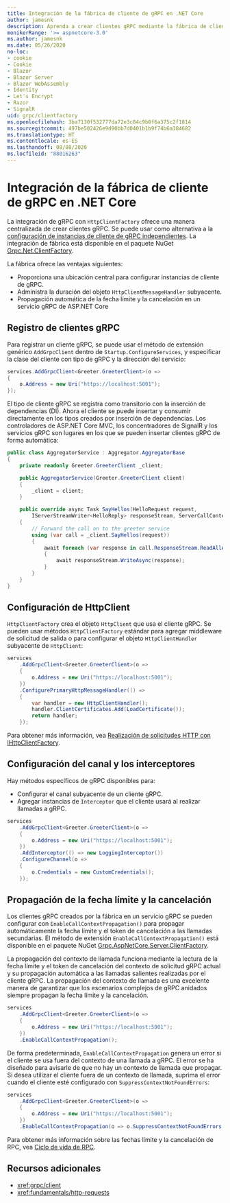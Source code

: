 ```yaml
---
title: Integración de la fábrica de cliente de gRPC en .NET Core
author: jamesnk
description: Aprenda a crear clientes gRPC mediante la fábrica de cliente.
monikerRange: '>= aspnetcore-3.0'
ms.author: jamesnk
ms.date: 05/26/2020
no-loc:
- cookie
- Cookie
- Blazor
- Blazor Server
- Blazor WebAssembly
- Identity
- Let's Encrypt
- Razor
- SignalR
uid: grpc/clientfactory
ms.openlocfilehash: 3ba7130f532777da72e3c84c9b0f6a375c2f1814
ms.sourcegitcommit: 497be502426e9d90bb7d0401b1b9f74b6a384682
ms.translationtype: HT
ms.contentlocale: es-ES
ms.lasthandoff: 08/08/2020
ms.locfileid: "88016263"
---
```

# <a name="grpc-client-factory-integration-in-net-core"></a>Integración de la fábrica de cliente de gRPC en .NET Core

La integración de gRPC con `HttpClientFactory` ofrece una manera centralizada de crear clientes gRPC. Se puede usar como alternativa a la [configuración de instancias de cliente de gRPC independientes](xref:grpc/client). La integración de fábrica está disponible en el paquete NuGet [Grpc.Net.ClientFactory](https://www.nuget.org/packages/Grpc.Net.ClientFactory).

La fábrica ofrece las ventajas siguientes:

* Proporciona una ubicación central para configurar instancias de cliente de gRPC.
* Administra la duración del objeto `HttpClientMessageHandler` subyacente.
* Propagación automática de la fecha límite y la cancelación en un servicio gRPC de ASP.NET Core

## <a name="register-grpc-clients"></a>Registro de clientes gRPC

Para registrar un cliente gRPC, se puede usar el método de extensión genérico `AddGrpcClient` dentro de `Startup.ConfigureServices`, y especificar la clase del cliente con tipo de gRPC y la dirección del servicio:

```csharp
services.AddGrpcClient<Greeter.GreeterClient>(o =>
{
    o.Address = new Uri("https://localhost:5001");
});
```

El tipo de cliente gRPC se registra como transitorio con la inserción de dependencias (DI). Ahora el cliente se puede insertar y consumir directamente en los tipos creados por inserción de dependencias. Los controladores de ASP.NET Core MVC, los concentradores de SignalR y los servicios gRPC son lugares en los que se pueden insertar clientes gRPC de forma automática:

```csharp
public class AggregatorService : Aggregator.AggregatorBase
{
    private readonly Greeter.GreeterClient _client;

    public AggregatorService(Greeter.GreeterClient client)
    {
        _client = client;
    }

    public override async Task SayHellos(HelloRequest request,
        IServerStreamWriter<HelloReply> responseStream, ServerCallContext context)
    {
        // Forward the call on to the greeter service
        using (var call = _client.SayHellos(request))
        {
            await foreach (var response in call.ResponseStream.ReadAllAsync())
            {
                await responseStream.WriteAsync(response);
            }
        }
    }
}
```

## <a name="configure-httpclient"></a>Configuración de HttpClient

`HttpClientFactory` crea el objeto `HttpClient` que usa el cliente gRPC. Se pueden usar métodos `HttpClientFactory` estándar para agregar middleware de solicitud de salida o para configurar el objeto `HttpClientHandler` subyacente de `HttpClient`:

```csharp
services
    .AddGrpcClient<Greeter.GreeterClient>(o =>
    {
        o.Address = new Uri("https://localhost:5001");
    })
    .ConfigurePrimaryHttpMessageHandler(() =>
    {
        var handler = new HttpClientHandler();
        handler.ClientCertificates.Add(LoadCertificate());
        return handler;
    });
```

Para obtener más información, vea [Realización de solicitudes HTTP con IHttpClientFactory](xref:fundamentals/http-requests).

## <a name="configure-channel-and-interceptors"></a>Configuración del canal y los interceptores

Hay métodos específicos de gRPC disponibles para:

* Configurar el canal subyacente de un cliente gRPC.
* Agregar instancias de `Interceptor` que el cliente usará al realizar llamadas a gRPC.

```csharp
services
    .AddGrpcClient<Greeter.GreeterClient>(o =>
    {
        o.Address = new Uri("https://localhost:5001");
    })
    .AddInterceptor(() => new LoggingInterceptor())
    .ConfigureChannel(o =>
    {
        o.Credentials = new CustomCredentials();
    });
```

## <a name="deadline-and-cancellation-propagation"></a>Propagación de la fecha límite y la cancelación

Los clientes gRPC creados por la fábrica en un servicio gRPC se pueden configurar con `EnableCallContextPropagation()` para propagar automáticamente la fecha límite y el token de cancelación a las llamadas secundarias. El método de extensión `EnableCallContextPropagation()` está disponible en el paquete NuGet [Grpc.AspNetCore.Server.ClientFactory](https://www.nuget.org/packages/Grpc.AspNetCore.Server.ClientFactory).

La propagación del contexto de llamada funciona mediante la lectura de la fecha límite y el token de cancelación del contexto de solicitud gRPC actual y su propagación automática a las llamadas salientes realizadas por el cliente gRPC. La propagación del contexto de llamada es una excelente manera de garantizar que los escenarios complejos de gRPC anidados siempre propagan la fecha límite y la cancelación.

```csharp
services
    .AddGrpcClient<Greeter.GreeterClient>(o =>
    {
        o.Address = new Uri("https://localhost:5001");
    })
    .EnableCallContextPropagation();
```

De forma predeterminada, `EnableCallContextPropagation` genera un error si el cliente se usa fuera del contexto de una llamada a gRPC. El error se ha diseñado para avisarle de que no hay un contexto de llamada que propagar. Si desea utilizar el cliente fuera de un contexto de llamada, suprima el error cuando el cliente esté configurado con `SuppressContextNotFoundErrors`:

```csharp
services
    .AddGrpcClient<Greeter.GreeterClient>(o =>
    {
        o.Address = new Uri("https://localhost:5001");
    })
    .EnableCallContextPropagation(o => o.SuppressContextNotFoundErrors = true);
```

Para obtener más información sobre las fechas límite y la cancelación de RPC, vea [Ciclo de vida de RPC](https://www.grpc.io/docs/guides/concepts/#rpc-life-cycle).

## <a name="additional-resources"></a>Recursos adicionales

* <xref:grpc/client>
* <xref:fundamentals/http-requests>
